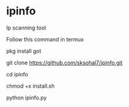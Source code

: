 # ipinfo
Ip scanning tool

Follow this command in termux

pkg install got

git clone https://github.com/sksohal7/ipinfo.git

cd ipinfo

chmod +x install.sh

python ipinfo.py
